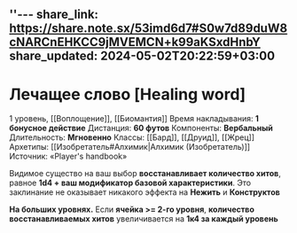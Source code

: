 ''---
share_link: https://share.note.sx/53imd6d7#S0w7d89duW8cNARCnEHKCC9jMVEMCN+k99aKSxdHnbY
share_updated: 2024-05-02T20:22:59+03:00
---
# Лечащее слово [Healing word]
1 уровень, [[Воплощение]], [[Биомантия]]
Время накладывания: **1 бонусное действие**
Дистанция: **60 футов**
Компоненты: **Вербальный**
Длительность: **Мгновенно**
Классы: [[Бард]], [[Друид]], [[Жрец]]
Архетипы: [[Изобретатель#Алхимик|Алхимик (Изобретатель)]]
Источник: «Player's handbook»

Видимое существо на ваш выбор **восстанавливает количество хитов**, равное **1d4 + ваш модификатор базовой характеристики**. Это заклинание не оказывает никакого эффекта на **Нежить** и **Конструктов**

**На больших уровнях.** Если **ячейка >= 2-го уровня**, **количество восстанавливаемых хитов** увеличивается на **1к4 за каждый уровень**